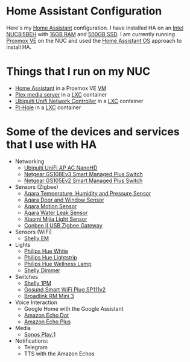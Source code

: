 # Home Assistant Configuration

Here's my [Home Assistant](https://www.home-assistant.io) configuration. I have installed HA on an [Intel NUC8i5BEH](https://www.amazon.it/dp/B07JCF1LCL) with [16GB RAM](https://www.amazon.it/dp/B019FRBHZ0) and [500GB SSD](https://www.amazon.it/gp/product/B078WQT6S6). I am currently running [Proxmox VE](https://www.proxmox.com/en/proxmox-ve) on the NUC and used the [Home Assistant OS](https://www.home-assistant.io/hassio/installation) approach to install HA.

# Things that I run on my NUC
- [Home Assistant](https://www.home-assistant.io) in a Proxmox VE [VM](https://pve.proxmox.com/wiki/Qemu/KVM_Virtual_Machines)
- [Plex media server](https://www.plex.tv/media-server-downloads) in a [LXC](https://linuxcontainers.org/lxc/introduction/) container
- [Ubiquiti Unifi Network Controller](https://ui.com) in a [LXC](https://linuxcontainers.org/lxc/introduction/) container
- [Pi-Hole](https://pi-hole.net) in a [LXC](https://linuxcontainers.org/lxc/introduction/) container

# Some of the devices and services that I use with HA
- Networking
    - [Ubiquiti UniFi AP AC NanoHD](https://www.amazon.it/dp/B07FFNTLJD)
    - [Netgear GS108Ev3 Smart Managed Plus Switch](https://www.amazon.it/dp/B00MYYTP3S)
    - [Netgear GS105Ev2 Smart Managed Plus Switch](https://www.amazon.it/dp/B00GWKN1Q2)
- Sensors (Zigbee)
    - [Aqara Temperature, Humidity and Pressure Sensor](https://www.aqara.com/us/temperature_humidity_sensor.html)
    - [Aqara Door and Window Sensor](https://www.aqara.com/us/door_and_window_sensor.html)
    - [Aqara Motion Sensor](https://www.aqara.com/us/motion_sensor.html)
    - [Aqara Water Leak Sensor](https://www.aqara.com/us/water_leak_sensor.html)
    - [Xiaomi Mijia Light Sensor](https://www.aliexpress.com/i/4000469308605.html)
    - [Conbee II USB Zigbee Gateway](https://www.amazon.it/dp/B07PZ7ZHG5)
- Sensors (WiFi)
    - [Shelly EM](https://shelly.cloud/products/shelly-em-smart-home-automation-device/)
- Lights
    - [Philips Hue White](https://www.amazon.it/dp/B016H0R7SE)
    - [Philips Hue Lightstrip](https://www.amazon.it/dp/B015LZ0PC6)
    - [Philips Hue Wellness Lamp](https://www.amazon.it/dp/B01L99HIHI)
    - [Shelly Dimmer](https://shelly.cloud/products/shelly-dimmer-2-smart-home-light-controller)
- Switches
    - [Shelly 1PM](https://shelly.cloud/products/shelly-1pm-smart-home-automation-relay)
    - [Gosund Smart WiFi Plug SP111v2](https://www.gosund.store/products/wi-fi-smart-plug-sp111-only-for-europe)
    - [Broadlink RM Mini 3](https://www.amazon.it/dp/B01FK2SDOC)
- Voice Interaction
    - Google Home with the Google Assistant
    - [Amazon Echo Dot](https://www.amazon.it/dp/B07PDHSPYD)
    - [Amazon Echo Plus](https://www.amazon.it/dp/B0794XQK5S/)
- Media
    - [Sonos Play:1](https://www.sonos.com)
- Notifications:
    - Telegram
    - TTS with the Amazon Echos
